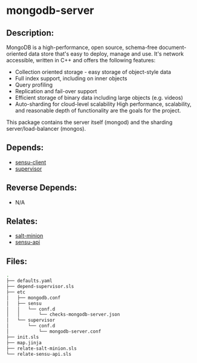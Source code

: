 # mongodb-server

## Description:

MongoDB is a high-performance, open source, schema-free document-oriented data store that's easy to deploy, manage and use. It's network accessible, written in C++ and offers the following features:

  * Collection oriented storage - easy storage of object-style data
  * Full index support, including on inner objects
  * Query profiling
  * Replication and fail-over support
  * Efficient storage of binary data including large objects (e.g. videos)
  * Auto-sharding for cloud-level scalability
High performance, scalability, and reasonable depth of functionality are the goals for the project.

This package contains the server itself  (mongod) and the sharding server/load-balancer (mongos).

## Depends:

  -  [sensu-client](/salt/sensu-client)
  -  [supervisor](/salt/supervisor)

## Reverse Depends:

  -  N/A

## Relates:

  -  [salt-minion](/salt/salt-minion)
  -  [sensu-api](/salt/sensu-api)

## Files:

```bash
.
├── defaults.yaml
├── depend-supervisor.sls
├── etc
│   ├── mongodb.conf
│   ├── sensu
│   │   └── conf.d
│   │       └── checks-mongodb-server.json
│   └── supervisor
│       └── conf.d
│           └── mongodb-server.conf
├── init.sls
├── map.jinja
├── relate-salt-minion.sls
└── relate-sensu-api.sls
```
